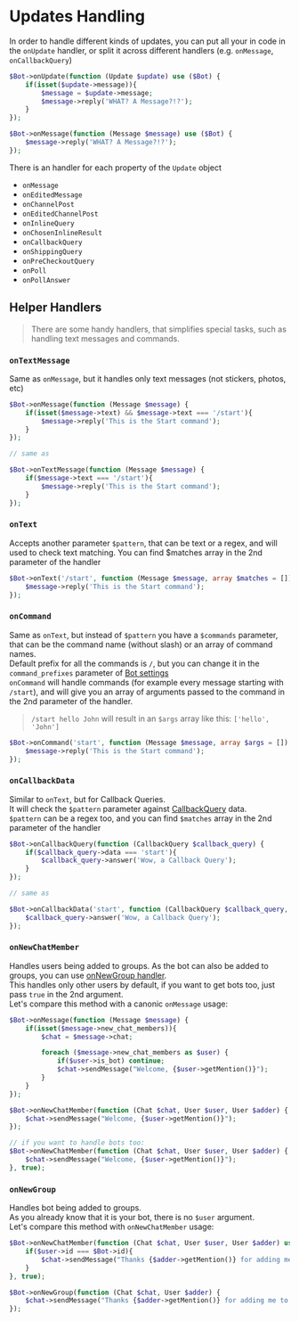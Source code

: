 # Updates Handling

In order to handle different kinds of updates, you can put all your in code in the `onUpdate` handler, or split it across different handlers (e.g. `onMessage`, `onCallbackQuery`)

```php
$Bot->onUpdate(function (Update $update) use ($Bot) {
    if(isset($update->message)){
        $message = $update->message;
        $message->reply('WHAT? A Message?!?');
    }
});
```

```php
$Bot->onMessage(function (Message $message) use ($Bot) {
    $message->reply('WHAT? A Message?!?');
});
```

There is an handler for each property of the `Update` object

- `onMessage`  
- `onEditedMessage`  
- `onChannelPost`  
- `onEditedChannelPost`  
- `onInlineQuery`  
- `onChosenInlineResult`  
- `onCallbackQuery`  
- `onShippingQuery`  
- `onPreCheckoutQuery`  
- `onPoll`  
- `onPollAnswer`  

## Helper Handlers

> There are some handy handlers, that simplifies special tasks, such as handling text messages and commands.  

### `onTextMessage`

Same as `onMessage`, but it handles only text messages (not stickers, photos, etc)  

```php
$Bot->onMessage(function (Message $message) {
    if(isset($message->text) && $message->text === '/start'){
        $message->reply('This is the Start command');
    }
});

// same as

$Bot->onTextMessage(function (Message $message) {
    if($message->text === '/start'){
        $message->reply('This is the Start command');
    }
});
```

### `onText`

Accepts another parameter `$pattern`, that can be text or a regex, and will used to check text matching. You can find $matches array in the 2nd parameter of the handler

```php
$Bot->onText('/start', function (Message $message, array $matches = []) {
    $message->reply('This is the Start command');
});
```

### `onCommand`

Same as `onText`, but instead of `$pattern` you have a `$commands` parameter, that can be the command name (without slash) or an array of command names.  
Default prefix for all the commands is `/`, but you can change it in the `command_prefixes` parameter of [Bot settings](construct.md)  
`onCommand` will handle commands (for example every message starting with `/start`), and will give you an array of arguments passed to the command in the 2nd parameter of the handler.  
> `/start hello John` will result in an `$args` array like this: `['hello', 'John']`

```php
$Bot->onCommand('start', function (Message $message, array $args = []) {
    $message->reply('This is the Start command');
});
```

### `onCallbackData`

Similar to `onText`, but for Callback Queries.  
It will check the `$pattern` parameter against [CallbackQuery](types/CallbackQuery.md) data.  
`$pattern` can be a regex too, and you can find `$matches` array in the 2nd parameter of the handler

```php
$Bot->onCallbackQuery(function (CallbackQuery $callback_query) {
    if($callback_query->data === 'start'){
        $callback_query->answer('Wow, a Callback Query');
    }
});

// same as

$Bot->onCallbackData('start', function (CallbackQuery $callback_query, array $matches = []) {
    $callback_query->answer('Wow, a Callback Query');
});
```

### `onNewChatMember`

Handles users being added to groups. As the bot can also be added to groups, you can use [onNewGroup handler](#onnewgroup).  
This handles only other users by default, if you want to get bots too, just pass `true` in the 2nd argument.  
Let's compare this method with a canonic `onMessage` usage:  

```php
$Bot->onMessage(function (Message $message) {
    if(isset($message->new_chat_members)){
        $chat = $message->chat;

        foreach ($message->new_chat_members as $user) {
            if($user->is_bot) continue;
            $chat->sendMessage("Welcome, {$user->getMention()}");
        }
    }
});
```
```php
$Bot->onNewChatMember(function (Chat $chat, User $user, User $adder) {
    $chat->sendMessage("Welcome, {$user->getMention()}");
});

// if you want to handle bots too:
$Bot->onNewChatMember(function (Chat $chat, User $user, User $adder) {
    $chat->sendMessage("Welcome, {$user->getMention()}");
}, true);
```

### `onNewGroup`

Handles bot being added to groups.  
As you already know that it is your bot, there is no `$user` argument.  
Let's compare this method with `onNewChatMember` usage:  


```php
$Bot->onNewChatMember(function (Chat $chat, User $user, User $adder) use ($Bot) {
    if($user->id === $Bot->id){
        $chat->sendMessage("Thanks {$adder->getMention()} for adding me to this group!");
    }
}, true);
```
```php
$Bot->onNewGroup(function (Chat $chat, User $adder) {
    $chat->sendMessage("Thanks {$adder->getMention()} for adding me to this group!");
});
```
